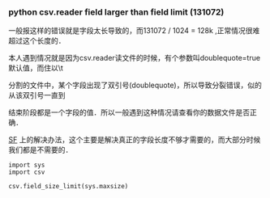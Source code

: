 ### python csv.reader field larger than field limit (131072)

一般报这样的错误就是字段太长导致的，而131072 / 1024 = 128k ,正常情况很难超过这个长度的．

本人遇到情况就是因为csv.reader读文件的时候，有个参数叫doublequote=true默认值，而住以\t

分割的文件中，某个字段出现了双引号(doublequote)，所以导致分裂错误，似的从该双引号一直到

结束阶段都是一个字段的值．所以一般遇到这种情况请查看你的数据文件是否正确．

[SF](http://stackoverflow.com/questions/15063936/csv-error-field-larger-than-field-limit-131072) 上的解决办法，这个主要是解决真正的字段长度不够才需要的，而大部分时候我们都是不需要的．
```stackoverflow
import sys
import csv

csv.field_size_limit(sys.maxsize)
```
